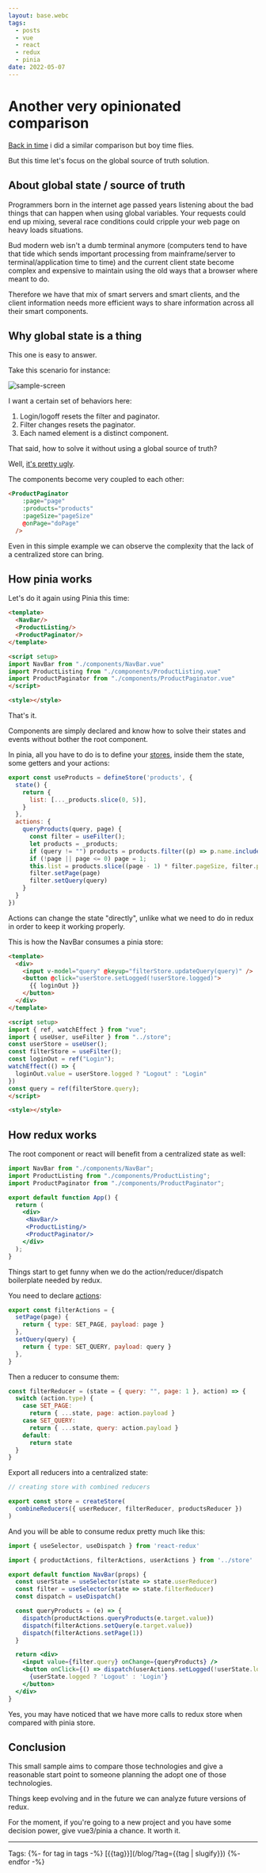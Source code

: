 ```yaml
---
layout: base.webc
tags: 
  - posts
  - vue
  - react
  - redux
  - pinia
date: 2022-05-07
---
```

# Another very opinionated comparison

[Back in time](/blog/#0007-vue-and-react-side-by-side.md) i did a similar comparison
but boy time flies.

But this time let's focus on the global source of truth solution.

## About global state / source of truth

Programmers born in the internet age passed years listening about the bad things
that can happen when using global variables. Your requests could end up mixing,
several race conditions could cripple your web page on heavy loads situations.

Bud modern web isn't a dumb terminal anymore (computers tend to have that tide
which sends important processing from mainframe/server to terminal/application
time to time) and the current client state become complex and expensive to
maintain using the old ways that a browser where meant to do.

Therefore we have that mix of smart servers and smart clients, and the client
information needs more efficient ways to share information across all their
smart components.

## Why global state is a thing

This one is easy to answer.

Take this scenario for instance:

![sample-screen](/assets/post-pics/0031-redux-vs-pinia/products.jpg)

I want a certain set of behaviors here:

1. Login/logoff resets the filter and paginator.
1. Filter changes resets the paginator.
1. Each named element is a distinct component.

That said, how to solve it without using a global source of truth?

Well, [it's pretty ugly](https://github.com/sombriks/redux-vs-pinia/blob/main/vue-without-pinia/src/App.vue).

The components become very coupled to each other:

```html
<ProductPaginator
    :page="page"
    :products="products"
    :pageSize="pageSize"
    @onPage="doPage"
  />
```

Even in this simple example we can observe the complexity that the lack of a
centralized store can bring.

## How pinia works

Let's do it again using Pinia this time:

```html
<template>
  <NavBar/>
  <ProductListing/>
  <ProductPaginator/>
</template>

<script setup>
import NavBar from "./components/NavBar.vue" 
import ProductListing from "./components/ProductListing.vue"
import ProductPaginator from "./components/ProductPaginator.vue"
</script>

<style></style>
```

That's it.

Components are simply declared and know how to solve their states and events
without bother the root component.

In pinia, all you have to do is to define your [stores](https://github.com/sombriks/redux-vs-pinia/blob/main/vue-with-pinia/src/store/index.js#L47),
inside them the state, some getters and your actions:

```js
export const useProducts = defineStore('products', {
  state() {
    return {
      list: [..._products.slice(0, 5)],
    }
  },
  actions: {
    queryProducts(query, page) {
      const filter = useFilter();
      let products = _products;
      if (query != "") products = products.filter((p) => p.name.includes(query));
      if (!page || page <= 0) page = 1;
      this.list = products.slice((page - 1) * filter.pageSize, filter.pageSize * page);
      filter.setPage(page)
      filter.setQuery(query)
    }
  }
})
```

Actions can change the state "directly", unlike
what we need to do in redux in order to keep it working properly.

This is how the NavBar consumes a pinia store:

```html
<template>
  <div>
    <input v-model="query" @keyup="filterStore.updateQuery(query)" />
    <button @click="userStore.setLogged(!userStore.logged)">
      {{ loginOut }}
    </button>
  </div>
</template>

<script setup>
import { ref, watchEffect } from "vue";
import { useUser, useFilter } from "../store";
const userStore = useUser();
const filterStore = useFilter();
const loginOut = ref("Login");
watchEffect(() => {
  loginOut.value = userStore.logged ? "Logout" : "Login"
})
const query = ref(filterStore.query);
</script>

<style></style>
```

## How redux works

The root component or react will benefit from a centralized state as well:

```jsx
import NavBar from "./components/NavBar";
import ProductListing from "./components/ProductListing";
import ProductPaginator from "./components/ProductPaginator";

export default function App() {
  return (
    <div>
     <NavBar/>
     <ProductListing/>
     <ProductPaginator/>
    </div>
  );
}
```

Things start to get funny when we do the action/reducer/dispatch boilerplate
needed by redux.

You need to declare [actions](https://github.com/sombriks/redux-vs-pinia/blob/main/react-with-redux/src/store/index.js#L38):

```js
export const filterActions = {
  setPage(page) {
    return { type: SET_PAGE, payload: page }
  },
  setQuery(query) {
    return { type: SET_QUERY, payload: query }
  },
}
```

Then a reducer to consume them:

```js
const filterReducer = (state = { query: "", page: 1 }, action) => {
  switch (action.type) {
    case SET_PAGE:
      return { ...state, page: action.payload }
    case SET_QUERY:
      return { ...state, query: action.payload }
    default:
      return state
  }
}
```

Export all reducers into a centralized state:

```js
// creating store with combined reducers

export const store = createStore(
  combineReducers({ userReducer, filterReducer, productsReducer })
)
```

And you will be able to consume redux pretty much like this:

```jsx
import { useSelector, useDispatch } from 'react-redux'

import { productActions, filterActions, userActions } from '../store'

export default function NavBar(props) {
  const userState = useSelector(state => state.userReducer)
  const filter = useSelector(state => state.filterReducer)
  const dispatch = useDispatch()

  const queryProducts = (e) => {
    dispatch(productActions.queryProducts(e.target.value))
    dispatch(filterActions.setQuery(e.target.value))
    dispatch(filterActions.setPage(1))
  }

  return <div>
    <input value={filter.query} onChange={queryProducts} />
    <button onClick={() => dispatch(userActions.setLogged(!userState.logged))}>
      {userState.logged ? 'Logout' : 'Login'}
    </button>
  </div>
}
```

Yes, you may have noticed that we have more calls to redux store when compared
with pinia store.

## Conclusion

This small sample aims to compare those technologies and give a reasonable start
point to someone planning the adopt one of those technologies.

Things keep evolving and in the future we can analyze future versions of redux.

For the moment, if you're going to a new project and you have some decision
power, give vue3/pinia a chance. It worth it.

---
Tags:
{%- for tag in tags -%}
[{{tag}}](/blog/?tag={{tag | slugify}})
{%- endfor -%}
